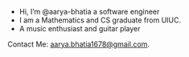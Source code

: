- Hi, I’m @aarya-bhatia a software engineer
- I am a Mathematics and CS graduate from UIUC.
- A music enthusiast and guitar player

Contact Me: aarya.bhatia1678@gmail.com.
